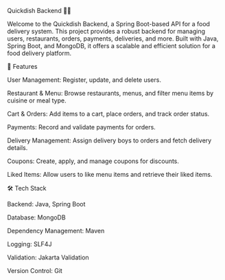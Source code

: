 Quickdish Backend 🍕🚀

Welcome to the Quickdish Backend, a Spring Boot-based API for a food delivery system. This project provides a robust backend for managing users, restaurants, orders, payments, deliveries, and more. Built with Java, Spring Boot, and MongoDB, it offers a scalable and efficient solution for a food delivery platform.

🌟 Features

User Management: Register, update, and delete users.

Restaurant & Menu: Browse restaurants, menus, and filter menu items by cuisine or meal type.

Cart & Orders: Add items to a cart, place orders, and track order status.

Payments: Record and validate payments for orders.

Delivery Management: Assign delivery boys to orders and fetch delivery details.

Coupons: Create, apply, and manage coupons for discounts.

Liked Items: Allow users to like menu items and retrieve their liked items.

🛠️ Tech Stack

Backend: Java, Spring Boot

Database: MongoDB

Dependency Management: Maven

Logging: SLF4J

Validation: Jakarta Validation

Version Control: Git




